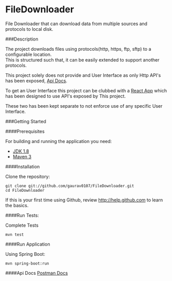 # FileDownloader

File Downloader that can download data from multiple sources and protocols to local disk.

###Description

The project downloads files using protocols(http, https, ftp, sftp) to a configurable location.   
This is structured such that, it can be easily extended to support another protocols.


This project solely does not provide and User Interface as only Http API's has been exposed, 
[Api Docs](https://documenter.getpostman.com/view/437815/Rzn6v2zk).

To get an User Interface this project can be clubbed with a 
[React App](https://github.com/gaurav0107/filedownloaderUi-react) which has been designed to use API's exposed by This project.

These two has been kept separate to not enforce use of any specific User Interface.

###Getting Started

####Prerequisites

For building and running the application you need:

- [JDK 1.8](http://www.oracle.com/technetwork/java/javase/downloads/jdk8-downloads-2133151.html)
- [Maven 3](https://maven.apache.org)

####Installation

Clone the repository:

  ```shell
  git clone git://github.com/gaurav0107/FileDownloader.git
  cd FileDownloader
  ```

If this is your first time using Github, review http://help.github.com to learn the basics.

####Run Tests:

Complete Tests

```shell
mvn test
```

####Run Application

Using Spring Boot:
```shell
mvn spring-boot:run
```

####Api Docs
[Postman Docs](https://documenter.getpostman.com/view/437815/Rzn6v2zk)



